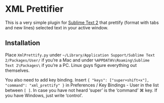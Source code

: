 XML Prettifier
==============

This is a very simple plugin for [Sublime Text 2](http://www.sublimetext.com/2) that prettify (format with tabs and new lines) selected text in your active window.

Installation
------------

Place `XmlPrettify.py` under `~/Library/Application Support/Sublime Text 2/Packages/User/` if you’re a Mac and under `%APPDATA%\Roaming\Sublime Text 2\Packages\` if you’re a PC. Linux guys figure everything out themselves.

You also need to add key binding. Insert `{ "keys": ["super+shift+x"], "command": "xml_prettify" }` in Preferences / Key Bindings - User in the list between `[ ]`. In case you have not heard ‘super’ is the ‘command’ ⌘ key. If you have Windows, just write ‘control’. 